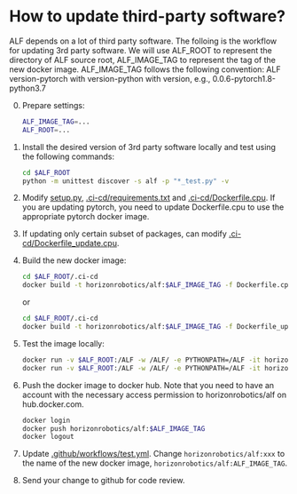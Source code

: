 # How to update third-party software?

ALF depends on a lot of third party software. The folloing is the workflow for
updating 3rd party software. We will use ALF_ROOT to represent the directory of
ALF source root, ALF_IMAGE_TAG to represent the tag of the new docker image.
ALF_IMAGE_TAG follows the following convention:
ALF version-pytorch with version-python with version, e.g., 0.0.6-pytorch1.8-python3.7


0. Prepare settings:
   ```bash
   ALF_IMAGE_TAG=...
   ALF_ROOT=...
   ```
1. Install the desired version of 3rd party software locally and test using
   the following commands:
   ```bash
   cd $ALF_ROOT
   python -m unittest discover -s alf -p "*_test.py" -v
   ```
2. Modify [setup.py](../../setup.py), [.ci-cd/requirements.txt](../../.ci-cd/requirements.txt) and [.ci-cd/Dockerfile.cpu](../../.ci-cd/Dockerfile.cpu). If you are updating pytorch, you need to update Dockerfile.cpu to use the appropriate pytorch docker image.
3. If updating only certain subset of packages, can modify [.ci-cd/Dockerfile_update.cpu](../../.ci-cd/Dockerfile_update.cpu).
4. Build the new docker image:
   ```bash
   cd $ALF_ROOT/.ci-cd
   docker build -t horizonrobotics/alf:$ALF_IMAGE_TAG -f Dockerfile.cpu .
   ```
   or
   ```bash
   cd $ALF_ROOT/.ci-cd
   docker build -t horizonrobotics/alf:$ALF_IMAGE_TAG -f Dockerfile_update.cpu .
   ```


5. Test the image locally:
   ```bash
   docker run -v $ALF_ROOT:/ALF -w /ALF/ -e PYTHONPATH=/ALF -it horizonrobotics/alf:$ALF_IMAGE_TAG /ALF/.ci-cd/build.sh check_style
   docker run -v $ALF_ROOT:/ALF -w /ALF/ -e PYTHONPATH=/ALF -it horizonrobotics/alf:$ALF_IMAGE_TAG /ALF/.ci-cd/build.sh test
   ```
6. Push the docker image to docker hub. Note that you need to have an account
   with the necessary access permission to horizonrobotics/alf on hub.docker.com.
   ```bash
   docker login
   docker push horizonrobotics/alf:$ALF_IMAGE_TAG
   docker logout
   ```
7. Update [.github/workflows/test.yml](../../.github/workflows/test.yml).
   Change `horizonrobotics/alf:xxx` to the name of the new docker image,
   `horizonrobotics/alf:ALF_IMAGE_TAG`.
8. Send your change to github for code review.
